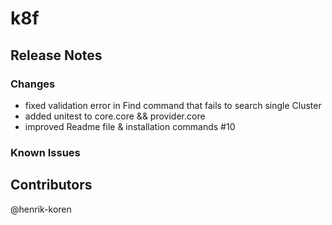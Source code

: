# k8f 
## Release Notes
### Changes
- fixed validation error in Find command that fails to search single Cluster
- added unitest to core.core && provider.core
- improved Readme file & installation commands #10
### Known Issues

## Contributors
@henrik-koren
<!-- ## Bugfix -->
<!-- ## Braking changes -->     
